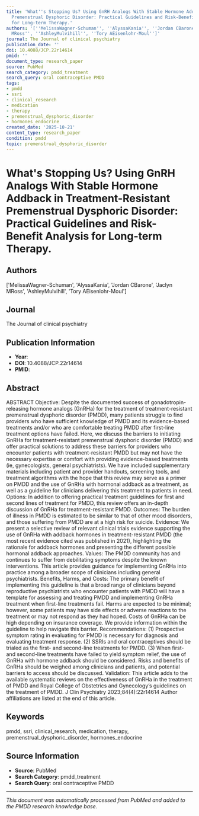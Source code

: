 ```yaml
---
title: 'What''s Stopping Us? Using GnRH Analogs With Stable Hormone Addback in Treatment-Resistant
  Premenstrual Dysphoric Disorder: Practical Guidelines and Risk-Benefit Analysis
  for Long-term Therapy.'
authors: '[''MelissaWagner-Schuman'', ''AlyssaKania'', ''Jordan CBarone'', ''Jaclyn
  MRoss'', ''AshleyMulvihill'', ''Tory AEisenlohr-Moul'']'
journal: The Journal of clinical psychiatry
publication_date: ''
doi: 10.4088/JCP.22r14614
pmid: ''
document_type: research_paper
source: PubMed
search_category: pmdd_treatment
search_query: oral contraceptive PMDD
tags:
- pmdd
- ssri
- clinical_research
- medication
- therapy
- premenstrual_dysphoric_disorder
- hormones_endocrine
created_date: '2025-10-21'
content_type: research_paper
condition: pmdd
topic: premenstrual_dysphoric_disorder
---
```


# What's Stopping Us? Using GnRH Analogs With Stable Hormone Addback in Treatment-Resistant Premenstrual Dysphoric Disorder: Practical Guidelines and Risk-Benefit Analysis for Long-term Therapy.

## Authors
['MelissaWagner-Schuman', 'AlyssaKania', 'Jordan CBarone', 'Jaclyn MRoss', 'AshleyMulvihill', 'Tory AEisenlohr-Moul']

## Journal
The Journal of clinical psychiatry

## Publication Information
- **Year**: 
- **DOI**: 10.4088/JCP.22r14614
- **PMID**: 

## Abstract

ABSTRACT
Objective: Despite the documented success of gonadotropin-releasing hormone analogs (GnRHa) for the treatment of treatment-resistant premenstrual dysphoric disorder (PMDD), many patients struggle to find providers who have sufficient knowledge of PMDD and its evidence-based treatments and/or who are comfortable treating PMDD after first-line treatment options have failed. Here, we discuss the barriers to initiating GnRHa for treatment-resistant premenstrual dysphoric disorder (PMDD) and offer practical solutions to address these barriers for providers who encounter patients with treatment-resistant PMDD but may not have the necessary expertise or comfort with providing evidence-based treatments (ie, gynecologists, general psychiatrists). We have included supplementary materials including patient and provider handouts, screening tools, and treatment algorithms with the hope that this review may serve as a primer on PMDD and the use of GnRHa with hormonal addback as a treatment, as well as a guideline for clinicians delivering this treatment to patients in need.
Options: In addition to offering practical treatment guidelines for first and second lines of treatment for PMDD, this review offers an in-depth discussion of GnRHa for treatment-resistant PMDD.
Outcomes: The burden of illness in PMDD is estimated to be similar to that of other mood disorders, and those suffering from PMDD are at a high risk for suicide.
Evidence: We present a selective review of relevant clinical trials evidence supporting the use of GnRHa with addback hormones in treatment-resistant PMDD (the most recent evidence cited was published in 2021), highlighting the rationale for addback hormones and presenting the different possible hormonal addback approaches.
Values: The PMDD community has and continues to suffer from debilitating symptoms despite the known interventions. This article provides guidance for implementing GnRHa into practice among a broader scope of clinicians including general psychiatrists.
Benefits, Harms, and Costs: The primary benefit of implementing this guideline is that a broad range of clinicians beyond reproductive psychiatrists who encounter patients with PMDD will have a template for assessing and treating PMDD and implementing GnRHa treatment when first-line treatments fail. Harms are expected to be minimal; however, some patients may have side effects or adverse reactions to the treatment or may not respond as they had hoped. Costs of GnRHa can be high depending on insurance coverage. We provide information within the guideline to help navigate this barrier.
Recommendations: (1) Prospective symptom rating in evaluating for PMDD is necessary for diagnosis and evaluating treatment response. (2) SSRIs and oral contraceptives should be trialed as the first- and second-line treatments for PMDD. (3) When first- and second-line treatments have failed to yield symptom relief, the use of GnRHa with hormone addback should be considered. Risks and benefits of GnRHa should be weighed among clinicians and patients, and potential barriers to access should be discussed.
Validation: This article adds to the available systematic reviews on the effectiveness of GnRHa in the treatment of PMDD and Royal College of Obstetrics and Gynecology’s guidelines on the treatment of PMDD.
J Clin Psychiatry 2023;84(4):22r14614
Author affiliations are listed at the end of this article.

## Keywords
pmdd, ssri, clinical_research, medication, therapy, premenstrual_dysphoric_disorder, hormones_endocrine

## Source Information
- **Source**: PubMed
- **Search Category**: pmdd_treatment
- **Search Query**: oral contraceptive PMDD

---
*This document was automatically processed from PubMed and added to the PMDD research knowledge base.*
